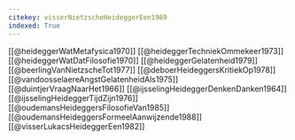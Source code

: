 ```yaml
---
citekey: visserNietzscheHeideggerEen1989
indexed: True
---
```

[[@heideggerWatMetafysica1970]]
[[@heideggerTechniekOmmekeer1973]]
[[@heideggerWatDatFilosofie1970]]
[[@heideggerGelatenheid1979]]
[[@beerlingVanNietzscheTot1977]]
[[@deboerHeideggersKritiekOp1978]]
[[@vandoosselaereAngstGelatenheidAls1975]]
[[@duintjerVraagNaarHet1966]]
[[@ijsselingHeideggerDenkenDanken1964]]
[[@ijsselingHeideggerTijdZijn1976]]
[[@oudemansHeideggersFilosofieVan1985]]
[[@oudemansHeideggersFormeelAanwijzende1988]]
[[@visserLukacsHeideggerEen1982]]
